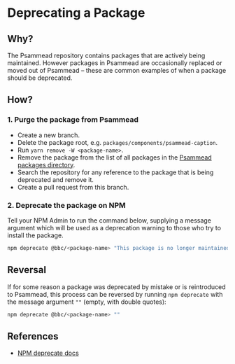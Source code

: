 # Deprecating a Package

## Why?
The Psammead repository contains packages that are actively being maintained. However packages in Psammead are occasionally replaced or moved out of Psammead – these are common examples of when a package should be deprecated.

## How?

### 1. Purge the package from Psammead
- Create a new branch.
- Delete the package root, e.g. `packages/components/psammead-caption`.
- Run `yarn remove -W <package-name>`.
- Remove the package from the list of all packages in the [Psammead packages directory](../packages/README.md#list-of-all-packages).
- Search the repository for any reference to the package that is being deprecated and remove it.
- Create a pull request from this branch.

### 2. Deprecate the package on NPM
Tell your NPM Admin to run the command below, supplying a message argument which will be used as a deprecation warning to those who try to install the package. 
```sh
npm deprecate @bbc/<package-name> "This package is no longer maintained."
```

## Reversal
If for some reason a package was deprecated by mistake or is reintroduced to Psammead, this process can be reversed by running `npm deprecate` with the message argument `""` (empty, with double quotes):

```sh
npm deprecate @bbc/<package-name> ""
```

## References
- [NPM deprecate docs](https://docs.npmjs.com/cli/v7/commands/npm-deprecate)
